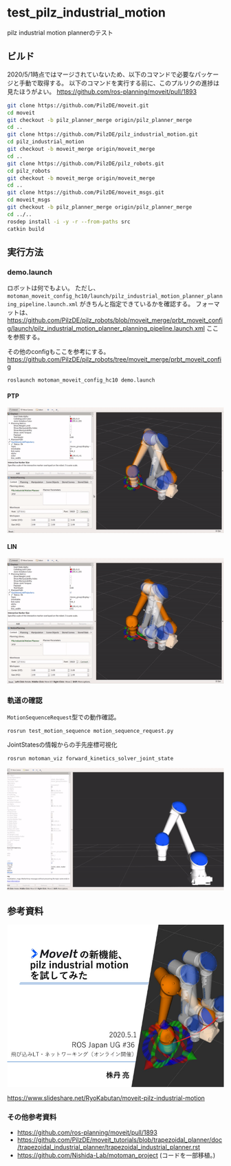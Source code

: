 # test_pilz_industrial_motion
pilz industrial motion plannerのテスト

## ビルド
2020/5/1時点ではマージされていないため、以下のコマンドで必要なパッケージと手動で取得する。
以下のコマンドを実行する前に、このプルリクの進捗は見たほうがよい。
https://github.com/ros-planning/moveit/pull/1893

```bash
git clone https://github.com/PilzDE/moveit.git
cd moveit
git checkout -b pilz_planner_merge origin/pilz_planner_merge
cd ..
git clone https://github.com/PilzDE/pilz_industrial_motion.git
cd pilz_industrial_motion
git checkout -b moveit_merge origin/moveit_merge
cd ..
git clone https://github.com/PilzDE/pilz_robots.git
cd pilz_robots
git checkout -b moveit_merge origin/moveit_merge
cd ..
git clone https://github.com/PilzDE/moveit_msgs.git
cd moveit_msgs
git checkout -b pilz_planner_merge origin/pilz_planner_merge
cd ../..
rosdep install -i -y -r --from-paths src
catkin build
```

## 実行方法
### demo.launch

ロボットは何でもよい。
ただし、`motoman_moveit_config_hc10/launch/pilz_industrial_motion_planner_planning_pipeline.launch.xml`
がきちんと指定できているかを確認する。
フォーマットは、
https://github.com/PilzDE/pilz_robots/blob/moveit_merge/prbt_moveit_config/launch/pilz_industrial_motion_planner_planning_pipeline.launch.xml
ここを参照する。

その他のconfigもここを参考にする。
https://github.com/PilzDE/pilz_robots/tree/moveit_merge/prbt_moveit_config

```bash
roslaunch motoman_moveit_config_hc10 demo.launch
```

#### PTP

![img](.img/PTP.gif)

#### LIN

![img](.img/LIN.gif)

### 軌道の確認
`MotionSequenceRequest`型での動作確認。

```bash
rosrun test_motion_sequence motion_sequence_request.py
```

JointStatesの情報からの手先座標可視化

```bash
rosrun motoman_viz forward_kinetics_solver_joint_state 
```

![img](.img/industrial_motion.gif)

## 参考資料

[![img](.img/slide.jpg)](https://www.slideshare.net/RyoKabutan/moveit-pilz-industrial-motion)

https://www.slideshare.net/RyoKabutan/moveit-pilz-industrial-motion

### その他参考資料

* https://github.com/ros-planning/moveit/pull/1893
* https://github.com/PilzDE/moveit_tutorials/blob/trapezoidal_planner/doc/trapezoidal_industrial_planner/trapezoidal_industrial_planner.rst
* https://github.com/Nishida-Lab/motoman_project (コードを一部移植。)